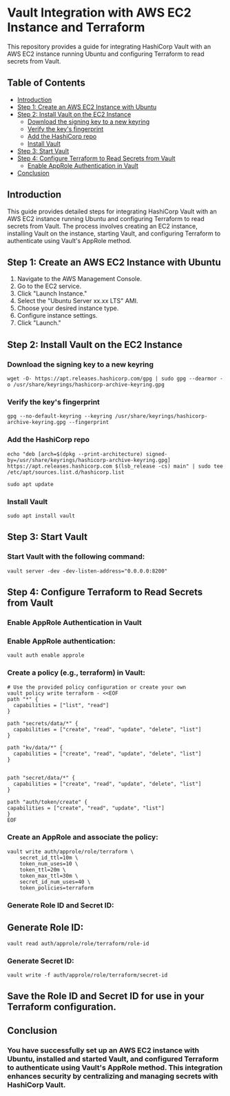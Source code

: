 # Vault Integration with AWS EC2 Instance and Terraform

This repository provides a guide for integrating HashiCorp Vault with an AWS EC2 instance running Ubuntu and configuring Terraform to read secrets from Vault.

## Table of Contents

- [Introduction](#introduction)
- [Step 1: Create an AWS EC2 Instance with Ubuntu](#step-1-create-an-aws-ec2-instance-with-ubuntu)
- [Step 2: Install Vault on the EC2 Instance](#step-2-install-vault-on-the-ec2-instance)
  - [Download the signing key to a new keyring](#download-the-signing-key-to-a-new-keyring)
  - [Verify the key's fingerprint](#verify-the-keys-fingerprint)
  - [Add the HashiCorp repo](#add-the-hashicorp-repo)
  - [Install Vault](#install-vault)
- [Step 3: Start Vault](#step-3-start-vault)
- [Step 4: Configure Terraform to Read Secrets from Vault](#step-4-configure-terraform-to-read-secrets-from-vault)
  - [Enable AppRole Authentication in Vault](#enable-approle-authentication-in-vault)
- [Conclusion](#conclusion)

## Introduction

This guide provides detailed steps for integrating HashiCorp Vault with an AWS EC2 instance running Ubuntu and configuring Terraform to read secrets from Vault. The process involves creating an EC2 instance, installing Vault on the instance, starting Vault, and configuring Terraform to authenticate using Vault's AppRole method.

## Step 1: Create an AWS EC2 Instance with Ubuntu

1. Navigate to the AWS Management Console.
2. Go to the EC2 service.
3. Click "Launch Instance."
4. Select the "Ubuntu Server xx.xx LTS" AMI.
5. Choose your desired instance type.
6. Configure instance settings.
7. Click "Launch."

## Step 2: Install Vault on the EC2 Instance

### Download the signing key to a new keyring
```
wget -O- https://apt.releases.hashicorp.com/gpg | sudo gpg --dearmor -o /usr/share/keyrings/hashicorp-archive-keyring.gpg
```

### Verify the key's fingerprint
```
gpg --no-default-keyring --keyring /usr/share/keyrings/hashicorp-archive-keyring.gpg --fingerprint
```

### Add the HashiCorp repo
```
echo "deb [arch=$(dpkg --print-architecture) signed-by=/usr/share/keyrings/hashicorp-archive-keyring.gpg] https://apt.releases.hashicorp.com $(lsb_release -cs) main" | sudo tee /etc/apt/sources.list.d/hashicorp.list
```

```
sudo apt update
```

### Install Vault
```
sudo apt install vault
```

## Step 3: Start Vault

### Start Vault with the following command:
```
vault server -dev -dev-listen-address="0.0.0.0:8200"
```

## Step 4: Configure Terraform to Read Secrets from Vault


### Enable AppRole Authentication in Vault
  ### Enable AppRole authentication:
```
vault auth enable approle

```

### Create a policy (e.g., terraform) in Vault:
```
# Use the provided policy configuration or create your own
vault policy write terraform - <<EOF
path "*" {
  capabilities = ["list", "read"]
}

path "secrets/data/*" {
  capabilities = ["create", "read", "update", "delete", "list"]
}

path "kv/data/*" {
  capabilities = ["create", "read", "update", "delete", "list"]
}


path "secret/data/*" {
  capabilities = ["create", "read", "update", "delete", "list"]
}

path "auth/token/create" {
capabilities = ["create", "read", "update", "list"]
}
EOF
```


### Create an AppRole and associate the policy:
```
vault write auth/approle/role/terraform \
    secret_id_ttl=10m \
    token_num_uses=10 \
    token_ttl=20m \
    token_max_ttl=30m \
    secret_id_num_uses=40 \
    token_policies=terraform

```
### Generate Role ID and Secret ID:
## Generate Role ID:
```
vault read auth/approle/role/terraform/role-id
```

### Generate Secret ID:
```
vault write -f auth/approle/role/terraform/secret-id
```

## Save the Role ID and Secret ID for use in your Terraform configuration.

## Conclusion
### You have successfully set up an AWS EC2 instance with Ubuntu, installed and started Vault, and configured Terraform to authenticate using Vault's AppRole method. This integration enhances security by centralizing and managing secrets with HashiCorp Vault.
